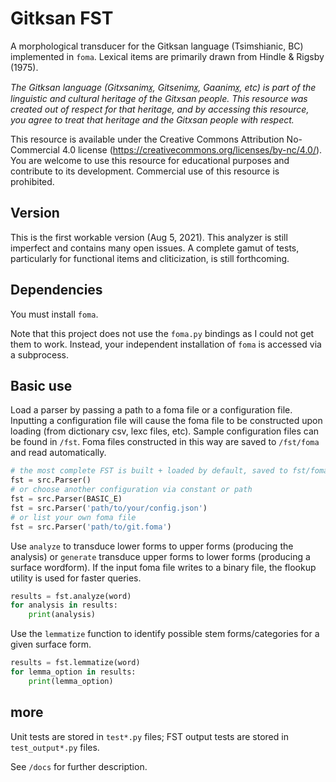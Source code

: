 # Gitksan FST

A morphological transducer for the Gitksan language (Tsimshianic, BC) implemented in `foma`. Lexical items are primarily drawn from Hindle & Rigsby (1975).

*The Gitksan language (Gitxsanimx̲, Gitsenimx̲, Gaanimx̲, etc) is part of the linguistic and cultural heritage of the Gitxsan people. This resource was created out of respect for that heritage, and by accessing this resource, you agree to treat that heritage and the Gitxsan people with respect.*

This resource is available under the Creative Commons Attribution No-Commercial 4.0 license (https://creativecommons.org/licenses/by-nc/4.0/). You are welcome to use this resource for educational purposes and contribute to its development. Commercial use of this resource is prohibited.

## Version

This is the first workable version (Aug 5, 2021). This analyzer is still imperfect and contains many open issues. A complete gamut of tests, particularly for functional items and cliticization, is still forthcoming.

## Dependencies

You must install `foma`.

Note that this project does not use the `foma.py` bindings as I could not get them to work. Instead, your independent installation of `foma` is accessed via a subprocess.

## Basic use

Load a parser by passing a path to a foma file or a configuration file. Inputting a configuration file will cause the foma file to be constructed upon loading (from dictionary csv, lexc files, etc). Sample configuration files can be found in `/fst`. Foma files constructed in this way are saved to `/fst/foma` and read automatically.

```python
# the most complete FST is built + loaded by default, saved to fst/foma/git_full_EW.foma
fst = src.Parser()
# or choose another configuration via constant or path
fst = src.Parser(BASIC_E)
fst = src.Parser('path/to/your/config.json')
# or list your own foma file
fst = src.Parser('path/to/git.foma')
```

Use `analyze` to transduce lower forms to upper forms (producing the analysis) or `generate` transduce upper forms to lower forms (producing a surface wordform). If the input foma file writes to a binary file, the flookup utility is used for faster queries.

```python
results = fst.analyze(word)
for analysis in results:
	print(analysis)
```

Use the `lemmatize` function to identify possible stem forms/categories for a given surface form.

```python
results = fst.lemmatize(word)
for lemma_option in results:
	print(lemma_option)
```

## more

Unit tests are stored in `test*.py` files; FST output tests are stored in `test_output*.py` files.

See `/docs` for further description.